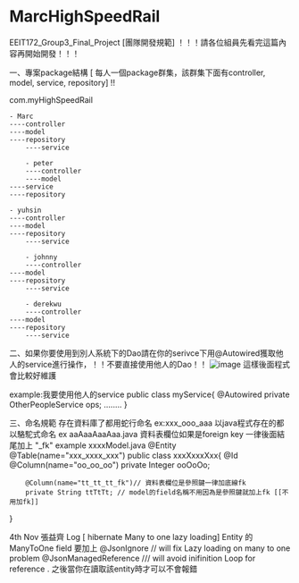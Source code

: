 # MarcHighSpeedRail
EEIT172_Group3_Final_Project
[團隊開發規範] ！！！請各位組員先看完這篇內容再開始開發！！！

一、專案package結構  [ 每人一個package群集，該群集下面有controller, model, service, repository] !!

com.myHighSpeedRail

	- Marc
 	----controller
  	----model
   	----repository
    	----service
     
     	- peter
      	----controller
       	----model
	----service
 	----repository
  	
  	- yuhsin
   	----controller
  	----model
   	----repository
    	----service
     
     	- johnny
      	----controller
  	----model
   	----repository
    	----service
     
     	- derekwu
      	----controller
  	----model
   	----repository
    	----service
二、如果你要使用到別人系統下的Dao請在你的serivce下用@Autowired獲取他人的service進行操作，！！不要直接使用他人的Dao！！
![image](https://github.com/YIIIIIACH/MarcHighSpeedRail/assets/42449396/fee8af52-45b5-40a7-877c-8821ca936e04)
這樣後面程式會比較好維護

example:我要使用他人的service
public class myService{
	@Autowired
 	private OtherPeopleService ops;
  ........
  }

三、命名規範 存在資料庫了都用蛇行命名 ex:xxx_ooo_aaa  以java程式存在的都以駱駝式命名 ex aaAaaAaaAaa.java
資料表欄位如果是foreign key 一律後面結尾加上 "_fk" 
example
xxxxModel.java
@Entity
@Table(name="xxx_xxxx_xxx")
public class xxxXxxxXxx{
	@Id
 	@Column(name="oo_oo_oo")
  	private Integer ooOoOo;

    	@Column(name="tt_tt_tt_fk")// 資料表欄位是參照鍵一律加底線fk
     	private String ttTtTt; // model的field名稱不用因為是參照鍵就加上fk [[不用加fk]]
}


4th Nov 張益齊 Log [ hibernate Many to one lazy loading]
Entity 的ManyToOne field 要加上
	@JsonIgnore  // will fix Lazy loading on many to one problem
	@JsonManagedReference  /// will avoid inifinition Loop for reference .
 之後當你在讀取該entity時才可以不會報錯
